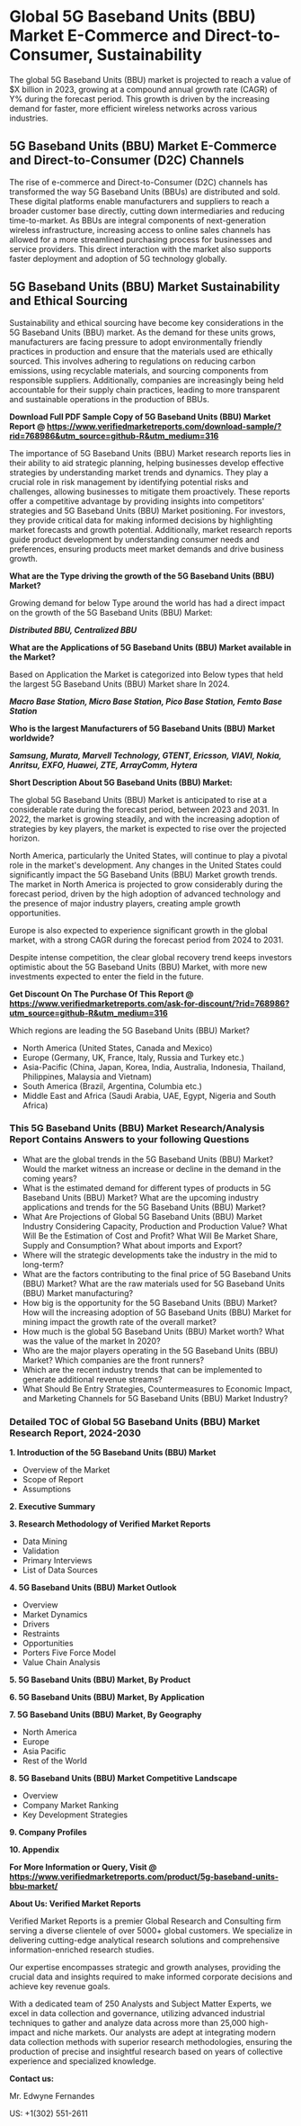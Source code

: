 <h1>Global 5G Baseband Units (BBU) Market E-Commerce and Direct-to-Consumer, Sustainability</h1><p class=""><p>The global 5G Baseband Units (BBU) market is projected to reach a value of $X billion in 2023, growing at a compound annual growth rate (CAGR) of Y% during the forecast period. This growth is driven by the increasing demand for faster, more efficient wireless networks across various industries.</p><h2>5G Baseband Units (BBU) Market E-Commerce and Direct-to-Consumer (D2C) Channels</h2><p>The rise of e-commerce and Direct-to-Consumer (D2C) channels has transformed the way 5G Baseband Units (BBUs) are distributed and sold. These digital platforms enable manufacturers and suppliers to reach a broader customer base directly, cutting down intermediaries and reducing time-to-market. As BBUs are integral components of next-generation wireless infrastructure, increasing access to online sales channels has allowed for a more streamlined purchasing process for businesses and service providers. This direct interaction with the market also supports faster deployment and adoption of 5G technology globally.</p><h2>5G Baseband Units (BBU) Market Sustainability and Ethical Sourcing</h2><p>Sustainability and ethical sourcing have become key considerations in the 5G Baseband Units (BBU) market. As the demand for these units grows, manufacturers are facing pressure to adopt environmentally friendly practices in production and ensure that the materials used are ethically sourced. This involves adhering to regulations on reducing carbon emissions, using recyclable materials, and sourcing components from responsible suppliers. Additionally, companies are increasingly being held accountable for their supply chain practices, leading to more transparent and sustainable operations in the production of BBUs.</p></p><p class=""><strong>Download Full PDF Sample Copy of 5G Baseband Units (BBU) Market Report @ <a href="https://www.verifiedmarketreports.com/download-sample/?rid=768986&utm_source=github-R&utm_medium=316" target="_blank">https://www.verifiedmarketreports.com/download-sample/?rid=768986&utm_source=github-R&utm_medium=316</a></strong></p><p>The importance of&nbsp;5G Baseband Units (BBU) Market research reports lies in their ability to aid strategic planning, helping businesses develop effective strategies by understanding market trends and dynamics. They play a crucial role in risk management by identifying potential risks and challenges, allowing businesses to mitigate them proactively. These reports offer a competitive advantage by providing insights into competitors' strategies and 5G Baseband Units (BBU) Market positioning. For investors, they provide critical data for making informed decisions by highlighting market forecasts and growth potential. Additionally, market research reports guide product development by understanding consumer needs and preferences, ensuring products meet market demands and drive business growth.</p><p><strong>What are the&nbsp;Type driving the growth of the 5G Baseband Units (BBU) Market?</strong></p><p id="" class="">Growing demand for below Type around the world has had a direct impact on the growth of the 5G Baseband Units (BBU) Market:</p><p class=""><em><strong>Distributed BBU, Centralized BBU</strong></em></p><p class=""><strong>What are the&nbsp;Applications&nbsp;of 5G Baseband Units (BBU) Market available in the Market?</strong></p><p id="" class="">Based on Application the Market is categorized into Below types that held the largest 5G Baseband Units (BBU) Market share In 2024.</p><p class=""><em><strong>Macro Base Station, Micro Base Station, Pico Base Station, Femto Base Station</strong></em></p><p class=""><strong>Who is the largest Manufacturers of 5G Baseband Units (BBU) Market worldwide?</strong></p><p><em><strong>Samsung, Murata, Marvell Technology, GTENT, Ericsson, VIAVI, Nokia, Anritsu, EXFO, Huawei, ZTE, ArrayComm, Hytera</strong></em></p><p id="" class=""><strong>Short Description About 5G Baseband Units (BBU) Market:</strong></p><p>The global 5G Baseband Units (BBU) Market is anticipated to rise at a considerable rate during the forecast period, between 2023 and 2031. In 2022, the market is growing steadily, and with the increasing adoption of strategies by key players, the market is expected to rise over the projected horizon.</p><p>North America, particularly the United States, will continue to play a pivotal role in the market's development. Any changes in the United States could significantly impact the 5G Baseband Units (BBU) Market growth trends. The market in North America is projected to grow considerably during the forecast period, driven by the high adoption of advanced technology and the presence of major industry players, creating ample growth opportunities.</p><p>Europe is also expected to experience significant growth in the global market, with a strong CAGR during the forecast period from 2024 to 2031.</p><p>Despite intense competition, the clear global recovery trend keeps investors optimistic about the 5G Baseband Units (BBU) Market, with more new investments expected to enter the field in the future.</p><p id="" class=""><strong>Get Discount On The Purchase Of This Report @ <a href="https://www.verifiedmarketreports.com/ask-for-discount/?rid=768986?utm_source=github-R&utm_medium=316" target="_blank">https://www.verifiedmarketreports.com/ask-for-discount/?rid=768986?utm_source=github-R&utm_medium=316</a></strong></p><p class="">Which regions are leading the 5G Baseband Units (BBU) Market?</p><ul><li>North America (United States, Canada and Mexico)</li><li>Europe (Germany, UK, France, Italy, Russia and Turkey etc.)</li><li>Asia-Pacific (China, Japan, Korea, India, Australia, Indonesia, Thailand, Philippines, Malaysia and Vietnam)</li><li>South America (Brazil, Argentina, Columbia etc.)</li><li>Middle East and Africa (Saudi Arabia, UAE, Egypt, Nigeria and South Africa)</li></ul><h3 id="" class="">This 5G Baseband Units (BBU) Market Research/Analysis Report Contains Answers to your following Questions</h3><ul><li>What are the global trends in the 5G Baseband Units (BBU) Market? Would the market witness an increase or decline in the demand in the coming years?</li><li>What is the estimated demand for different types of products in 5G Baseband Units (BBU) Market? What are the upcoming industry applications and trends for the 5G Baseband Units (BBU) Market?</li><li>What Are Projections of Global 5G Baseband Units (BBU) Market Industry Considering Capacity, Production and Production Value? What Will Be the Estimation of Cost and Profit? What Will Be Market Share, Supply and Consumption? What about imports and Export?</li><li>Where will the strategic developments take the industry in the mid to long-term?</li><li>What are the factors contributing to the final price of 5G Baseband Units (BBU) Market? What are the raw materials used for 5G Baseband Units (BBU) Market manufacturing?</li><li>How big is the opportunity for the 5G Baseband Units (BBU) Market? How will the increasing adoption of 5G Baseband Units (BBU) Market for mining impact the growth rate of the overall market?</li><li>How much is the global 5G Baseband Units (BBU) Market worth? What was the value of the market In 2020?</li><li>Who are the major players operating in the 5G Baseband Units (BBU) Market? Which companies are the front runners?</li><li>Which are the recent industry trends that can be implemented to generate additional revenue streams?</li><li>What Should Be Entry Strategies, Countermeasures to Economic Impact, and Marketing Channels for 5G Baseband Units (BBU) Market Industry?</li></ul><h3 id="" class="">Detailed TOC of Global 5G Baseband Units (BBU) Market Research Report, 2024-2030</h3><p id="" class=""><strong>1. Introduction of the 5G Baseband Units (BBU) Market</strong></p><ul><li>Overview of the Market</li><li>Scope of Report</li><li>Assumptions</li></ul><p id="" class=""><strong>2. Executive Summary</strong></p><p id="" class=""><strong>3. Research Methodology of Verified Market Reports</strong></p><ul><li>Data Mining</li><li>Validation</li><li>Primary Interviews</li><li>List of Data Sources</li></ul><p id="" class=""><strong>4. 5G Baseband Units (BBU) Market Outlook</strong></p><ul><li>Overview</li><li>Market Dynamics</li><li>Drivers</li><li>Restraints</li><li>Opportunities</li><li>Porters Five Force Model</li><li>Value Chain Analysis</li></ul><p id="" class=""><strong>5. 5G Baseband Units (BBU) Market, By Product</strong></p><p id="" class=""><strong>6. 5G Baseband Units (BBU) Market, By Application</strong></p><p id="" class=""><strong>7. 5G Baseband Units (BBU) Market, By Geography</strong></p><ul><li>North America</li><li>Europe</li><li>Asia Pacific</li><li>Rest of the World</li></ul><p id="" class=""><strong>8. 5G Baseband Units (BBU) Market Competitive Landscape</strong></p><ul><li>Overview</li><li>Company Market Ranking</li><li>Key Development Strategies</li></ul><p id="" class=""><strong>9. Company Profiles</strong></p><p id="" class=""><strong>10. Appendix</strong></p><p id="" class=""><strong>For More Information or Query, Visit @ <a href="https://www.verifiedmarketreports.com/product/5g-baseband-units-bbu-market/" target="_blank">https://www.verifiedmarketreports.com/product/5g-baseband-units-bbu-market/</a></strong></p><p id="" class=""><strong>About Us: Verified Market Reports</strong></p><p id="" class="">Verified Market Reports is a premier Global Research and Consulting firm serving a diverse clientele of over 5000+ global customers. We specialize in delivering cutting-edge analytical research solutions and comprehensive information-enriched research studies.</p><p id="" class="">Our expertise encompasses strategic and growth analyses, providing the crucial data and insights required to make informed corporate decisions and achieve key revenue goals.</p><p id="" class="">With a dedicated team of 250 Analysts and Subject Matter Experts, we excel in data collection and governance, utilizing advanced industrial techniques to gather and analyze data across more than 25,000 high-impact and niche markets. Our analysts are adept at integrating modern data collection methods with superior research methodologies, ensuring the production of precise and insightful research based on years of collective experience and specialized knowledge.</p><p id="" class=""><strong>Contact us:</strong></p><p id="" class="">Mr. Edwyne Fernandes</p><p id="" class="">US: +1(302) 551-2611</p>
